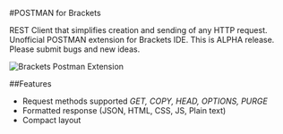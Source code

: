 #POSTMAN for Brackets

REST Client that simplifies creation and sending of any HTTP request. Unofficial POSTMAN extension for Brackets IDE. This is ALPHA release. Please submit bugs and new ideas.

![Brackets Postman Extension](https://raw.githubusercontent.com/dnbard/brackets-postman/master/presentation/postman.gif)

##Features
* Request methods supported *GET, COPY, HEAD, OPTIONS, PURGE*
* Formatted response (JSON, HTML, CSS, JS, Plain text)
* Compact layout